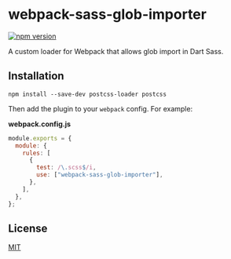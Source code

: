 # webpack-sass-glob-importer

[![npm version](https://badge.fury.io/js/webpack-sass-glob-importer.svg)](https://badge.fury.io/js/webpack-sass-glob-importer)

A custom loader for Webpack that allows glob import in Dart Sass.

## Installation

```console
npm install --save-dev postcss-loader postcss
```

Then add the plugin to your `webpack` config. For example:

**webpack.config.js**

```js
module.exports = {
  module: {
    rules: [
      {
        test: /\.scss$/i,
        use: ["webpack-sass-glob-importer"],
      },
    ],
  },
};
```

## License

[MIT](./LICENSE)
